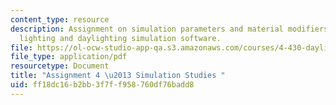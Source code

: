 ```yaml
---
content_type: resource
description: Assignment on simulation parameters and material modifiers in the Radiance
  lighting and daylighting simulation software.
file: https://ol-ocw-studio-app-qa.s3.amazonaws.com/courses/4-430-daylighting-spring-2012/ff18dc16b2bb3f7ff958760df76badd8_MIT4_430S12_hw4.pdf
file_type: application/pdf
resourcetype: Document
title: "Assignment 4 \u2013 Simulation Studies "
uid: ff18dc16-b2bb-3f7f-f958-760df76badd8
---
```

